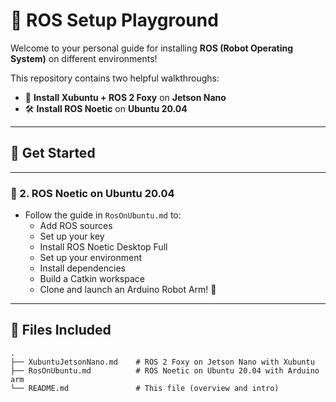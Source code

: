 # 🤖 ROS Setup Playground

Welcome to your personal guide for installing **ROS (Robot Operating System)** on different environments!

This repository contains two helpful walkthroughs:
- 🌱 **Install Xubuntu + ROS 2 Foxy** on **Jetson Nano**
- 🛠️ **Install ROS Noetic** on **Ubuntu 20.04**

---

## 🚀 Get Started
---

### 🐧 2. ROS Noetic on Ubuntu 20.04

- Follow the guide in `RosOnUbuntu.md` to:
  - Add ROS sources
  - Set up your key
  - Install ROS Noetic Desktop Full
  - Set up your environment
  - Install dependencies
  - Build a Catkin workspace
  - Clone and launch an Arduino Robot Arm! 🤖

---

## 📂 Files Included

```
.
├── XubuntuJetsonNano.md    # ROS 2 Foxy on Jetson Nano with Xubuntu
├── RosOnUbuntu.md          # ROS Noetic on Ubuntu 20.04 with Arduino arm
└── README.md               # This file (overview and intro)
```


